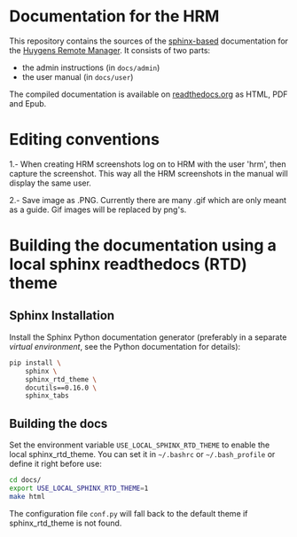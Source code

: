 Documentation for the HRM
=========================

This repository contains the sources of the [sphinx-based][1] documentation for the [Huygens Remote Manager][2]. It consists of two parts:

* the admin instructions (in `docs/admin`)
* the user manual (in `docs/user`)

The compiled documentation is available on [readthedocs.org][3] as HTML, PDF and Epub.

[1]: http://sphinx-doc.org/ "Sphinx"
[2]: https://github.com/aarpon/hrm "Huygens Remote Manager"
[3]: http://huygens-remote-manager.readthedocs.org "Read the Docs"

Editing conventions
===================

1.- When creating HRM screenshots log on to HRM with the user 'hrm', then
capture the screenshot. This way all the HRM screenshots in the manual will
display the same user.

2.- Save image as .PNG. Currently there are many .gif which are only meant as
a guide. Gif images will be replaced by png's.

Building the documentation using a local sphinx readthedocs (RTD) theme
=======================================================================

Sphinx Installation
-------------------

Install the Sphinx Python documentation generator (preferably in a separate *virtual
environment*, see the Python documentation for details):

```bash
pip install \
    sphinx \
    sphinx_rtd_theme \
    docutils==0.16.0 \
    sphinx_tabs
```

Building the docs
-----------------

Set the environment variable `USE_LOCAL_SPHINX_RTD_THEME` to enable the
local sphinx_rtd_theme. You can set it in `~/.bashrc` or `~/.bash_profile` or define
it right before use:

```bash
cd docs/
export USE_LOCAL_SPHINX_RTD_THEME=1
make html
```

The configuration file `conf.py` will fall back to the default theme if sphinx_rtd_theme
is not found.
